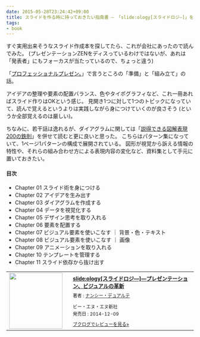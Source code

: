 ```yaml
---
date: 2015-05-28T23:24:42+09:00
title: スライドを作る時に持っておきたい指南書 ― 「slide:ology[スライドロジ―]」を読んだ
tags:
- book
---
```

すぐ実用出来そうなスライド作成本を探してたら、これが会社にあったので読んでみた。
(プレゼンテーションZENをディスっているわけではないが、あれは「発表者」にもフォーカスが当たっているので、ちょっと違う)

「[プロフェッショナルプレゼン。](/2015/05/14/professional-presen/)」で言うところの「準備」と「組み立て」の話。

アイデアの整理や要素の配置バランス、色やタイポグラフィなど、これ一冊あればスライド作りはOKという感じ。
見開き1つに対して1つのトピックになっていて、読んで覚えるというよりは実践しながら身につけていくのが良さそう (というか全部覚えるのは厳しい)。

ちなみに、若干話は逸れるが、ダイアグラムに関しては「[説得できる図解表現200の鉄則](http://www.amazon.co.jp/exec/obidos/ASIN/B00K6ABOHM/hifumiass-22/ref=nosim/)」を併せて読むと更に良いと思った。
こちらはパターン集になっていて、1ページ1パターンの構成で展開されている。
図形が視覚から訴える情報の特性や、それらの組み合わせ方による表現内容の変化など、資料集として手元に置いておきたい。

#### 目次

- Chapter 01 スライド術を身につける
- Chapter 02 アイデアを生み出す
- Chapter 03 ダイアグラムを作成する
- Chapter 04 データを視覚化する
- Chapter 05 デザイン思考を取り入れる
- Chapter 06 要素を配置する
- Chapter 07 ビジュアル要素を使いこなす ｜ 背景・色・テキスト
- Chapter 08 ビジュアル要素を使いこなす ｜ 画像
- Chapter 09 アニメーションを取り入れる
- Chapter 10 テンプレートを管理する
- Chapter 11 スライド依存から抜け出す

<div class="booklog_html"><table><tr><td class="booklog_html_image"><a href="http://www.amazon.co.jp/exec/obidos/ASIN/4861009448/hifumiass-22/ref=nosim/" target="_blank"><img src="http://ecx.images-amazon.com/images/I/51BLIoZmwaL._SL160_.jpg" width="143" height="150" style="border:0;border-radius:0;" /></a></td><td class="booklog_html_info" style="padding-left:20px;"><div class="booklog_html_title" style="margin-bottom:10px;font-size:14px;font-weight:bold;"><a href="http://www.amazon.co.jp/exec/obidos/ASIN/4861009448/hifumiass-22/ref=nosim/" target="_blank">slide:ology[スライドロジ―]―プレゼンテーション、ビジュアルの革新</a></div><div style="margin-bottom:10px;"><div class="booklog_html_author" style="margin-bottom:15px;font-size:12px;;line-height:1.2em">著者 : <a href="http://booklog.jp/author/%E3%83%8A%E3%83%B3%E3%82%B7%E3%83%BC%E3%83%BB%E3%83%87%E3%83%A5%E3%82%A2%E3%83%AB%E3%83%86" target="_blank">ナンシー・デュアルテ</a></div><div class="booklog_html_manufacturer" style="margin-bottom:5px;font-size:12px;;line-height:1.2em">ビー・エヌ・エヌ新社</div><div class="booklog_html_release" style="font-size:12px;;line-height:1.2em">発売日 : 2014-12-09</div></div><div class="booklog_html_link_amazon"><a href="http://booklog.jp/item/1/4861009448" style="font-size:12px;" target="_blank">ブクログでレビューを見る»</a></div></td></tr></table></div>
